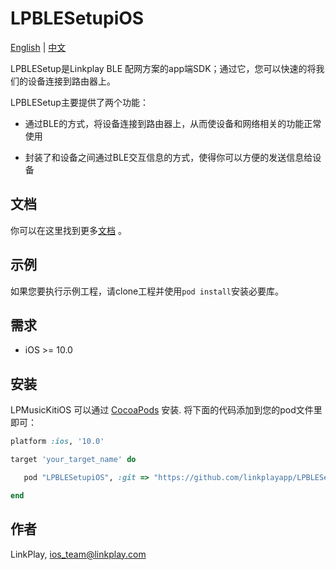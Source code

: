 # LPBLESetupiOS

[English](README.md) | [中文](README_zh.md)

LPBLESetup是Linkplay BLE 配网方案的app端SDK；通过它，您可以快速的将我们的设备连接到路由器上。

LPBLESetup主要提供了两个功能：

- 通过BLE的方式，将设备连接到路由器上，从而使设备和网络相关的功能正常使用

- 封装了和设备之间通过BLE交互信息的方式，使得你可以方便的发送信息给设备

## 文档

你可以在这里找到更多[文档](https://linkplayapp.github.io/linkplay_sdk_doc/zh-hans/introduction.html) 。

## 示例

如果您要执行示例工程，请clone工程并使用`pod install`安装必要库。

## 需求

- iOS >= 10.0

## 安装

LPMusicKitiOS 可以通过 [CocoaPods](https://cocoapods.org) 安装. 将下面的代码添加到您的pod文件里即可：

```ruby
platform :ios, '10.0'

target 'your_target_name' do

   pod "LPBLESetupiOS", :git => "https://github.com/linkplayapp/LPBLESetupiOS.git"

end
```

## 作者

LinkPlay, ios_team@linkplay.com

